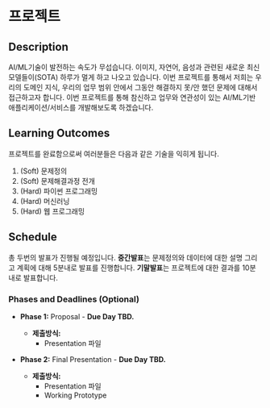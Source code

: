 # 프로젝트

## Description
AI/ML기술이 발전하는 속도가 무섭습니다. 이미지, 자연어, 음성과 관련된 새로운 최신 모델들이(SOTA) 하루가 멀게 하고 나오고 있습니다. 이번 프로젝트를 통해서 저희는 우리의 도메인 지식, 우리의 업무 범위 안에서 그동안 해결하지 못/안 했던 문제에 대해서 접근하고자 합니다. 이번 프로젝트를 통해 참신하고 업무와 연관성이 있는 AI/ML기반 애플리케이션/서비스를 개발해보도록 하겠습니다.

## Learning Outcomes
프로젝트를 완료함으로써 여러분들은 다음과 같은 기술을 익히게 됩니다.

1. (Soft) 문제정의
1. (Soft) 문제해결과정 전개
1. (Hard) 파이썬 프로그래밍
1. (Hard) 머신러닝
1. (Hard) 웹 프로그래밍

## Schedule


총 두번의 발표가 진행될 예정입니다. **중간발표**는 문제정의와 데이터에 대한 설명 그리고 계획에 대해 5분내로 발표를 진행합니다. **기말발표**는 프로젝트에 대한 결과를 10분 내로 발표합니다.


### Phases and Deadlines (Optional)

- **Phase 1:** Proposal - **Due Day TBD.**
    - **제출방식:**
        - Presentation 파일
    
- **Phase 2:** Final Presentation - **Due Day TBD.**
    - **제출방식:**
        - Presentation 파일
        - Working Prototype
    



